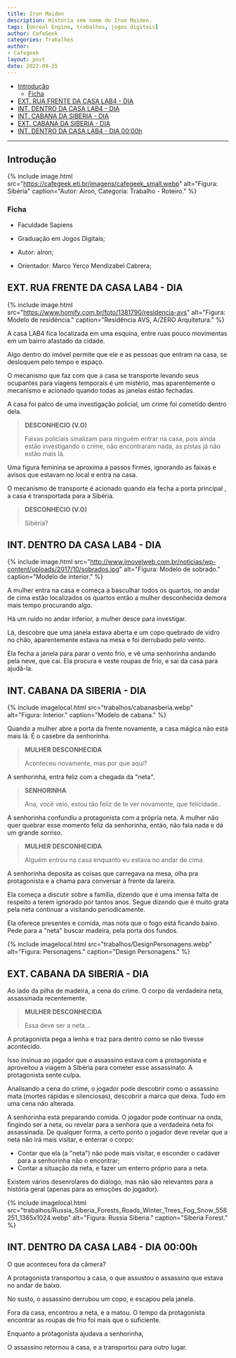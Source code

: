 ```yaml
---
title: Iron Maiden
description: História sem nome do Iron Maiden.
tags: [Unreal Engine, trabalhos, jogos digitais]
author: CafeGeek
categories: Trabalhos
author: 
- Cafegeek
layout: post
date: 2022-09-25 
---
```



- [Introdução](#introdução)
  - [Ficha](#ficha)
- [EXT. RUA FRENTE DA CASA LAB4 - DIA](#ext-rua-frente-da-casa-lab4---dia)
- [INT. DENTRO DA CASA LAB4 - DIA](#int-dentro-da-casa-lab4---dia)
- [INT. CABANA DA SIBERIA - DIA](#int-cabana-da-siberia---dia)
- [EXT. CABANA DA SIBERIA - DIA](#ext-cabana-da-siberia---dia)
- [INT. DENTRO DA CASA LAB4 - DIA 00:00h](#int-dentro-da-casa-lab4---dia-0000h)

***

## Introdução

{% include image.html
    src="https://cafegeek.eti.br/imagens/cafegeek_small.webp"
    alt="Figura: Sibéria"
    caption="Autor: Airon, Categoria: Trabalho - Roteiro."
%}

### Ficha

- Faculdade Sapiens

- Graduação em Jogos Digitais;

- Autor: aIron;

- Orientador: Marco Yerco Mendizabel Cabrera;

## EXT. RUA FRENTE DA CASA LAB4 - DIA

{% include image.html
    src="https://www.homify.com.br/foto/1381790/residencia-avs"
    alt="Figura: Modelo de residência."
    caption="Residência AVS, A/ZERO Arquitetura."
%}

A casa LAB4 fica localizada em uma esquina, entre ruas pouco movimentas em um bairro afastado da cidade.

Algo dentro do imóvel permite que ele e as pessoas que entram na casa, se desloquem pelo tempo e espaço.

O mecanismo que faz com que a casa se transporte levando seus ocupantes para viagens temporais é um mistério, mas aparentemente o mecanismo e acionado quando todas as janelas estão fechadas.

A casa foi palco de uma investigação policial, um crime foi cometido dentro dela.

>**DESCONHECIO (V.O)**
>
> Faixas policiais sinalizam para ninguém entrar na casa, pois ainda estão investigando o crime, não encontraram nada, as pistas já não estão mais lá.


Uma figura feminina se aproxima a passos firmes, ignorando as faixas e avisos que estavam no local e entra na casa.

O mecanismo de transporte é acionado quando ela fecha a porta principal , a casa é transportada para a Sibéria.

>**DESCONHECIO (V.O)**
>
> Sibéria?

## INT. DENTRO DA CASA LAB4 - DIA

{% include image.html
    src="http://www.imovelweb.com.br/noticias/wp-content/uploads/2017/10/sobrados.jpg"
    alt="Figura: Modelo de sobrado."
    caption="Modelo de interior."
%}

A mulher entra na casa e começa a basculhar todos os quartos, no andar de cima estão localizados os quartos então a mulher desconhecida demora mais tempo procurando algo.

Há um ruído no andar inferior, a mulher desce para investigar.

Lá, descobre que uma janela estava aberta e um copo quebrado de vidro no chão, aparentemente estava na mesa e foi derrubado pelo vento.

Ela fecha a janela para parar o vento frio, e vê uma senhorinha andando pela neve, que cai. Ela procura e veste roupas de frio, e sai da casa para ajudá-la.

## INT. CABANA DA SIBERIA - DIA

{% include imagelocal.html
    src="trabalhos/cabanasberia.webp"
    alt="Figura: Interior."
    caption="Modelo de cabana."
%}

Quando a mulher abre a porta da frente novamente, a casa mágica não está mais lá. É o casebre da senhorinha.

>**MULHER DESCONHECIDA**
>
> Aconteceu novamente, mas por que aqui?

 A senhorinha, entra feliz com a chegada da "neta".

 >**SENHORINHA**
 >
 > Ana, você veio, estou tão feliz de te ver novamente, que felicidade..
 >

A senhorinha confundiu a protagonista com a própria neta. A mulher não quer quebrar esse momento feliz da senhorinha, então, não fala nada e dá um grande sorriso.

>**MULHER DESCONHECIDA**
>
> Alguém entrou na casa enquanto eu estava no andar de cima.

A senhorinha deposita as coisas que carregava na mesa, olha pra protagonista e a chama para conversar à frente da lareira.

Ela começa a discutir sobre a família, dizendo que é uma imensa falta de respeito a terem ignorado por tantos anos. Segue dizendo que é muito grata pela neta continuar a visitando periodicamente.

Ela oferece presentes e comida, mas nota que o fogo está ficando baixo. Pede para a "neta" buscar madeira, pela porta dos fundos.

{% include imagelocal.html
    src="trabalhos/DesignPersonagens.webp"
    alt="Figura: Personagens."
    caption="Design Personagens."
%}

## EXT. CABANA DA SIBERIA - DIA

Ao lado da pilha de madeira, a cena do crime. O corpo da verdadeira neta, assassinada recentemente.

>**MULHER DESCONHECIDA**
>
> Essa deve ser a neta...

A protagonista pega a lenha e traz para dentro como se não tivesse acontecido.

Isso insinua ao jogador que o assassino estava com a protagonista e aproveitou a viagem à Sibéria para cometer esse assassinato. A protagonista sente culpa.

Analisando a cena do crime, o jogador pode descobrir como o assassino mata (mortes rápidas e silenciosas), descobrir a marca que deixa. Tudo em uma cena não alterada.

A senhorinha está preparando comida. O jogador pode continuar na onda, fingindo ser a neta, ou revelar para a senhora que a verdadeira neta foi assassinada. De qualquer forma, a certo ponto o jogador deve revelar que a neta não irá mais visitar, e enterrar o corpo:

- Contar que ela (a "neta") não pode mais visitar, e esconder o cadáver para a senhorinha não o encontrar;
- Contar a situação da neta, e fazer um enterro próprio para a neta.

Existem vários desenrolares do diálogo, mas não são relevantes para a história geral (apenas para as emoções do jogador).

{% include imagelocal.html
    src="trabalhos/Russia_Siberia_Forests_Roads_Winter_Trees_Fog_Snow_558251_1365x1024.webp"
    alt="Figura: Russia Siberia."
    caption="Siberia Forest."
%}

## INT. DENTRO DA CASA LAB4 - DIA 00:00h

O que aconteceu fora da câmera?

A protagonista transportou a casa, o que assustou o assassino que estava no andar de baixo.

No susto, o assassino derrubou um copo, e escapou pela janela.

Fora da casa, encontrou a neta, e a matou. O tempo da protagonista encontrar as roupas de frio foi mais que o suficiente.

Enquanto a protagonista ajudava a senhorinha,

O assassino retornou à casa, e a transportou para outro lugar.
